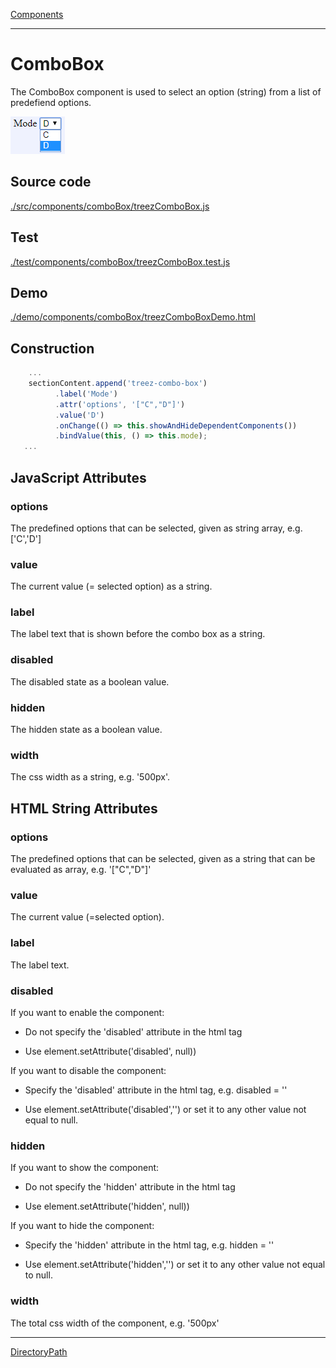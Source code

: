 [Components](../components.md)

----

# ComboBox
		
The ComboBox component is used to select an option (string) from a list of predefiend options. 
	
![](../../images/treez_combo_box.png)
		
## Source code

[./src/components/comboBox/treezComboBox.js](../../../src/components/comboBox/treezComboBox.js)

## Test

[./test/components/comboBox/treezComboBox.test.js](../../../test/components/comboBox/treezComboBox.test.js)

## Demo

[./demo/components/comboBox/treezComboBoxDemo.html](../../../demo/components/comboBox/treezComboBoxDemo.html)

## Construction

```javascript
    ...
    sectionContent.append('treez-combo-box')
		  .label('Mode')
		  .attr('options', '["C","D"]')
		  .value('D')
		  .onChange(() => this.showAndHideDependentComponents())
		  .bindValue(this, () => this.mode);	
   ...
```

## JavaScript Attributes

### options

The predefined options that can be selected, given as string array, e.g. \['C','D'\]

### value

The current value (= selected option) as a string. 

### label

The label text that is shown before the combo box as a string. 

### disabled

The disabled state as a boolean value. 

### hidden

The hidden state as a boolean value.

### width

The css width as a string, e.g. '500px'.

## HTML String Attributes

### options

The predefined options that can be selected, given as a string that can be evaluated as array, e.g. '\["C","D"\]'

### value

The current value (=selected option). 

### label

The label text.

### disabled

If you want to enable the component:

* Do not specify the 'disabled' attribute in the html tag

* Use element.setAttribute('disabled', null)) 

If you want to disable the component:

* Specify the 'disabled' attribute in the html tag, e.g. disabled = ''

* Use element.setAttribute('disabled','') or set it to any other value not equal to null. 

### hidden

If you want to show the component:

* Do not specify the 'hidden' attribute in the html tag

* Use element.setAttribute('hidden', null)) 

If you want to hide the component:

* Specify the 'hidden' attribute in the html tag, e.g. hidden = ''

* Use element.setAttribute('hidden','') or set it to any other value not equal to null. 

### width

The total css width of the component, e.g. '500px'


----

[DirectoryPath](../file/directoryPath.md)
